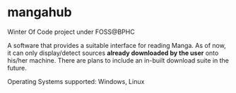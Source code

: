 # mangahub
Winter Of Code project under FOSS@BPHC

A software that provides a suitable interface for reading Manga. As of now, it can only display/detect sources **already downloaded by the user** onto his/her machine. There are plans to include an in-built download suite in the future.

Operating Systems supported: Windows, Linux
